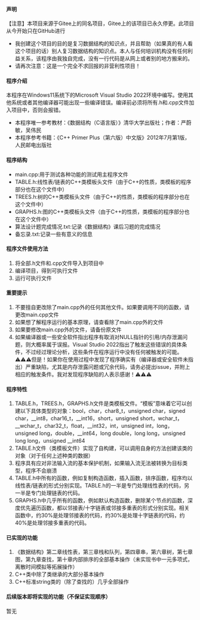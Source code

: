#### 声明
【注意】本项目来源于Gitee上的同名项目，Gitee上的该项目已永久停更。此项目从今开始只在GitHub进行
- 我创建这个项目的目的是复习数据结构的知识点，并且帮助（如果真的有人看这个项目的话）别人复习数据结构的知识点。本人与任何培训机构没有任何利益关系，该程序由我独自完成，没有一行代码是从网上或者别的地方搬来的。
- 请再次注意：这是一个完全不求回报的非营利性项目！

#### 程序介绍
本程序在Windows11系统下的Microsoft Visual Studio 2022环境中编写。使用其他系统或者其他编译器可能出现一些编译错误。编译前必须将所有.h和.cpp文件加入项目中，否则会报错。
- 本程序唯一参考教材：《数据结构（C语言版）》清华大学出版社；作者：严蔚敏，吴伟民
- 本程序参考书籍：《C++ Primer Plus（第六版）中文版》2012年7月第1版，人民邮电出版社

#### 程序结构
- main.cpp:用于测试各种功能的测试用主程序文件
- TABLE.h:线性表/链表的C++类模板头文件（由于C++的性质，类模板的程序部分也在这个文件中）
- TREES.h:树的C++类模板头文件（由于C++的性质，类模板的程序部分也在这个文件中）
- GRAPHS.h:图的C++类模板头文件（由于C++的性质，类模板的程序部分也在这个文件中）
- 算法设计题完成情况.txt:记录《数据结构》课后习题的完成情况
- 备忘录.txt:记录一些有意义的信息

#### 程序文件使用方法
1.  将全部.h文件和.cpp文件导入到项目中
2.  编译项目，得到可执行文件
3.  运行可执行文件

#### 重要提示
1.  不要擅自更改除了main.cpp外的任何其他文件。如果要调用不同的函数，请更改main.cpp文件
2.  如果想了解程序运行的基本原理，请查看除了main.cpp外的文件
3.  如果要修改main.cpp外的文件，请备份原文件
4.  如果编译器或一些安全软件指出程序有取消对NULL指针的引用/内存泄漏问题，则大概率属于误报。Visual Studio 2022指出了触发这些错误的具体条件，不过经过理论分析，这些条件在程序运行中没有任何被触发的可能。⚠️⚠️⚠️但是！如果你在使用过程中发现了程序确实有（编译器或安全软件未指出）严重缺陷，尤其是内存泄露问题或冗余代码，请务必提出issue，并附上相应的触发条件。我对发现程序缺陷的人表示感谢！⚠️⚠️⚠️

#### 程序特性
1.  TABLE.h，TREES.h，GRAPHS.h文件是类模板文件。“模板”意味着它可以创建以下具体类型的对象：bool，char，char8_t，unsigned char，signed char，__int8，char16_t，__int16，short，unsigned short，wchar_t，__wchar_t，char32_t，float，__int32，int，unsigned int，long，unsigned long，double，__int64，long double，long long，unsigned long long，unsigned __int64
2.  TABLE.h文件（类模板文件）实现了自构建，可以调用自身的方法创建该类的对象（对于任何上述种类的数据）
3.  程序具有应对非法输入流的基本保护机制，如果输入流无法被转换为目标类型，程序不会崩溃
4.  TABLE.h中所有的函数，例如复制构造函数，插入函数，排序函数，程序均以线性表/链表的形式分别实现。TABLE.h的一半是专门处理线性表的代码，另一半是专门处理链表的代码。
5.  GRAPHS.h中几乎所有的函数，例如默认构造函数，删除某个节点的函数，深度优先遍历函数，都以邻接表/十字链表或邻接多重表的形式分别实现。相关函数中，约30%是处理邻接表的代码，约30%是处理十字链表的代码，约40%是处理邻接多重表的代码。

#### 已实现的功能
1.  《数据结构》第二章线性表，第三章栈和队列，第四章串，第六章树，第七章图，第九章查找，第十章内部排序的全部基本操作（未实现书中一元多项式，离散时间模拟等拓展操作）
2.  C++类中除了类继承的大部分基本操作
3.  C++标准string类的（除了查找的）几乎全部操作

#### 后续版本即将实现的功能（不保证实现顺序）
暂无
